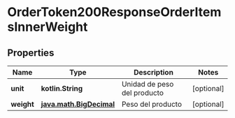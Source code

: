 
# OrderToken200ResponseOrderItemsInnerWeight

## Properties
Name | Type | Description | Notes
------------ | ------------- | ------------- | -------------
**unit** | **kotlin.String** | Unidad de peso del producto |  [optional]
**weight** | [**java.math.BigDecimal**](java.math.BigDecimal.md) | Peso del producto |  [optional]



